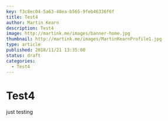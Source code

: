 ```yaml
---
key: f3c8ec04-5a63-48ea-b565-9feb46336f6f
title: Test4
author: Martin Kearn
description: Test4
image: http://martink.me/images/banner-home.jpg
thumbnail: http://martink.me/images/MartinKearnProfile1.jpg
type: article
published: 2018/11/21 13:35:00
status: draft
categories: 
  - Test4
---
```

# Test4
just testing
